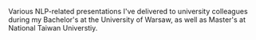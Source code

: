 Various NLP-related presentations I've delivered to university colleagues during my Bachelor's at the University of Warsaw, as well as Master's at National Taiwan Universtiy.
